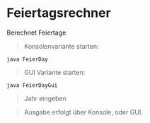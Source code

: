 # Feiertagsrechner
Berechnet Feiertage 

> Konsolenvariante starten:

    java FeierDay

> GUI Variante starten:

    java FeierDayGui

> Jahr eingeben

> Ausgabe erfolgt über Konsole, oder GUI.

